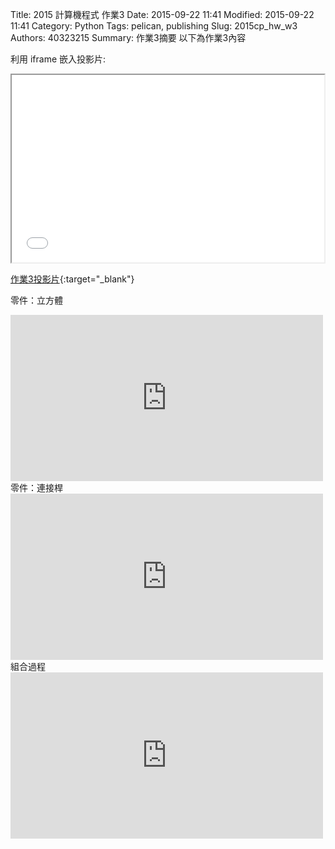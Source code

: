 Title: 2015 計算機程式 作業3
Date: 2015-09-22 11:41
Modified: 2015-09-22 11:41
Category: Python
Tags: pelican, publishing
Slug: 2015cp_hw_w3
Authors: 40323215
Summary: 作業3摘要
以下為作業3內容

利用 iframe 嵌入投影片:

<iframe src="simplest3.html" width="500" height="300"></iframe>

[作業3投影片](simplest3.html){:target="_blank"}

零件：立方體

<iframe src="https://player.vimeo.com/video/151344985" width="500" height="266" frameborder="0" webkitallowfullscreen mozallowfullscreen allowfullscreen></iframe>  
<br/>
零件：連接桿

<iframe src="https://player.vimeo.com/video/151344982" width="500" height="266" frameborder="0" webkitallowfullscreen mozallowfullscreen allowfullscreen></iframe>  
<br/>
組合過程

<iframe src="https://player.vimeo.com/video/151344984" width="500" height="266" frameborder="0" webkitallowfullscreen mozallowfullscreen allowfullscreen></iframe>  

